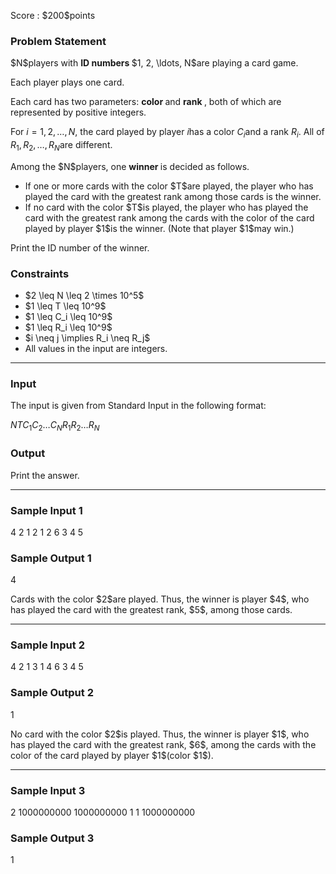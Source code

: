 
<div>

<span>

<span>

<p>
Score : $200$points
</p>

<div>

<section>

### **Problem Statement**

<p>
$N$players with 
<strong>
ID numbers
</strong>
$1, 2, \ldots, N$are playing a card game.

Each player plays one card.
</p>

<p>
Each card has two parameters: 
<strong>
color
</strong>
and 
<strong>
rank
</strong>
, both of which are represented by positive integers.

For $i = 1, 2, \ldots, N$, the card played by player $i$has a color $C_i$and a rank $R_i$.
All of $R_1, R_2, \ldots, R_N$are different.
</p>

<p>
Among the $N$players, one 
<strong>
winner
</strong>
is decided as follows.
</p>

<ul>

<li>
If one or more cards with the color $T$are played, the player who has played the card with the greatest rank among those cards is the winner.
</li>

<li>
If no card with the color $T$is played, the player who has played the card with the greatest rank among the cards with the color of the card played by player $1$is the winner. (Note that player $1$may win.)
</li>

</ul>

<p>
Print the ID number of the winner.
</p>

</section>

</div>

<div>

<section>

### **Constraints**

<ul>

<li>
$2 \leq N \leq 2 \times 10^5$
</li>

<li>
$1 \leq T \leq 10^9$
</li>

<li>
$1 \leq C_i \leq 10^9$
</li>

<li>
$1 \leq R_i \leq 10^9$
</li>

<li>
$i \neq j \implies R_i \neq R_j$
</li>

<li>
All values in the input are integers.
</li>

</ul>

</section>

</div>

---

<div>

<div>

<section>

### **Input**

<p>
The input is given from Standard Input in the following format:
</p>

<div>

$N$$T$$C_1$$C_2$$\ldots$$C_N$$R_1$$R_2$$\ldots$$R_N$
</div>

</section>

</div>

<div>

<section>

### **Output**

<p>
Print the answer.
</p>

</section>

</div>

</div>

---

<div>

<section>

### **Sample Input 1**

<div>

4 2
1 2 1 2
6 3 4 5

</div>

</section>

</div>

<div>

<section>

### **Sample Output 1**

<div>

4

</div>

<p>
Cards with the color $2$are played.
Thus, the winner is player $4$, who has played the card with the greatest rank, $5$, among those cards.
</p>

</section>

</div>

---

<div>

<section>

### **Sample Input 2**

<div>

4 2
1 3 1 4
6 3 4 5

</div>

</section>

</div>

<div>

<section>

### **Sample Output 2**

<div>

1

</div>

<p>
No card with the color $2$is played.
Thus, the winner is player $1$, who has played the card with the greatest rank, $6$, among the cards with the color of the card played by player $1$(color $1$).
</p>

</section>

</div>

---

<div>

<section>

### **Sample Input 3**

<div>

2 1000000000
1000000000 1
1 1000000000

</div>

</section>

</div>

<div>

<section>

### **Sample Output 3**

<div>

1

</div>

</section>

</div>

</span>

</span>

</div>
